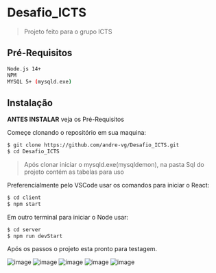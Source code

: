 # Desafio_ICTS

> Projeto feito para o grupo ICTS

## Pré-Requisitos

```sh
Node.js 14+
NPM
MYSQL 5+ (mysqld.exe)
```

## Instalação

**ANTES INSTALAR** veja os Pré-Requisitos

Começe clonando o repositório em sua maquina:

```sh
$ git clone https://github.com/andre-vg/Desafio_ICTS.git
$ cd Desafio_ICTS
```

> Após clonar iniciar o mysqld.exe(mysqldemon), na pasta Sql do projeto contém as tabelas para uso

Preferencialmente pelo VSCode usar os comandos para iniciar o React:

```sh
$ cd client
$ npm start
```

Em outro terminal para iniciar o Node usar:

```sh
$ cd server
$ npm run devStart
```

Após os passos o projeto esta pronto para testagem.

![image](https://img.shields.io/badge/Node.js-43853D?style=for-the-badge&logo=node.js&logoColor=white)
![image](	https://img.shields.io/badge/MySQL-00000F?style=for-the-badge&logo=mysql&logoColor=white)
![image](https://img.shields.io/badge/React-20232A?style=for-the-badge&logo=react&logoColor=61DAFB)
![image](https://img.shields.io/badge/GitHub-100000?style=for-the-badge&logo=github&logoColor=white)
![image](https://img.shields.io/badge/Bootstrap-563D7C?style=for-the-badge&logo=bootstrap&logoColor=white)
